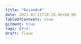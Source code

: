 ```yaml
---
title: "Beian#>#"
date: 2021-02-21T18:28:46+08:00
TableOfContents: true
gitment: true
tags: [#>#]
draft: flase
---
```


